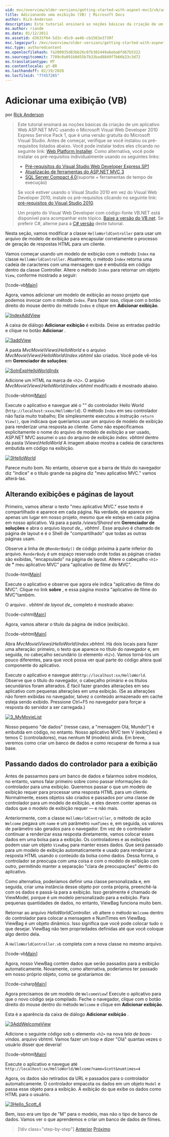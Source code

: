 ```yaml
---
uid: mvc/overview/older-versions/getting-started-with-aspnet-mvc3/vb/adding-a-view
title: Adicionando uma exibição (VB) | Microsoft Docs
author: Rick-Anderson
description: Este tutorial ensinará as noções básicas da criação de um aplicativo Web ASP.NET MVC usando o Microsoft Visual Web Developer 2010 Express Service Pack 1, que é...
ms.author: riande
ms.date: 01/12/2011
ms.assetid: d3633f64-5d3c-45c9-ae4b-cb1563e3739f
msc.legacyurl: /mvc/overview/older-versions/getting-started-with-aspnet-mvc3/vb/adding-a-view
msc.type: authoredcontent
ms.openlocfilehash: fa200935d83bb26c07b302449a6eba6fd67b5322
ms.sourcegitcommit: 7709c0a091b8d55b7b33bad8849f7b66b23c3d72
ms.translationtype: MT
ms.contentlocale: pt-BR
ms.lasthandoff: 02/19/2020
ms.locfileid: "77457285"
---
```

# <a name="adding-a-view-vb"></a>Adicionar uma exibição (VB)

por [Rick Anderson](https://twitter.com/RickAndMSFT)

> Este tutorial ensinará as noções básicas da criação de um aplicativo Web ASP.NET MVC usando o Microsoft Visual Web Developer 2010 Express Service Pack 1, que é uma versão gratuita do Microsoft Visual Studio. Antes de começar, verifique se você instalou os pré-requisitos listados abaixo. Você pode instalar todos eles clicando no seguinte link: [Web Platform Installer](https://www.microsoft.com/web/gallery/install.aspx?appid=VWD2010SP1Pack). Como alternativa, você pode instalar os pré-requisitos individualmente usando os seguintes links:
> 
> - [Pré-requisitos do Visual Studio Web Developer Express SP1](https://www.microsoft.com/web/gallery/install.aspx?appid=VWD2010SP1Pack)
> - [Atualização de ferramentas do ASP.NET MVC 3](https://www.microsoft.com/web/gallery/install.aspx?appsxml=&amp;appid=MVC3)
> - [SQL Server Compact 4,0](https://www.microsoft.com/web/gallery/install.aspx?appid=SQLCE;SQLCEVSTools_4_0)(suporte + ferramentas de tempo de execução)
> 
> Se você estiver usando o Visual Studio 2010 em vez do Visual Web Developer 2010, instale os pré-requisitos clicando no seguinte link: [pré-requisitos do Visual Studio 2010](https://www.microsoft.com/web/gallery/install.aspx?appsxml=&amp;appid=VS2010SP1Pack).
> 
> Um projeto do Visual Web Developer com código-fonte VB.NET está disponível para acompanhar este tópico. [Baixe a versão do VB.net](https://code.msdn.microsoft.com/Introduction-to-MVC-3-10d1b098). Se preferir C#, alterne para a [ C# versão](../cs/adding-a-view.md) deste tutorial.

Nesta seção, vamos modificar a classe `HelloWorldController` para usar um arquivo de modelo de exibição para encapsular corretamente o processo de geração de respostas HTML para um cliente.

Vamos começar usando um modelo de exibição com o método `Index` na classe `HelloWorldController`. Atualmente, o método `Index` retorna uma cadeia de caracteres com uma mensagem que é embutida em código dentro da classe Controller. Altere o método `Index` para retornar um objeto `View`, conforme mostrado a seguir:

[!code-vb[Main](adding-a-view/samples/sample1.vb)]

Agora, vamos adicionar um modelo de exibição ao nosso projeto que podemos invocar com o método `Index`. Para fazer isso, clique com o botão direito do mouse dentro do método `Index` e clique em **Adicionar exibição**.

[![IndexAddView](adding-a-view/_static/image2.png "IndexAddView")](adding-a-view/_static/image1.png)

A caixa de diálogo **Adicionar exibição** é exibida. Deixe as entradas padrão e clique no botão **Adicionar** .

[![3addView](adding-a-view/_static/image4.png "3addView")](adding-a-view/_static/image3.png)

A pasta *MvcMovie\Views\HelloWorld* e o arquivo *MvcMovie\Views\HelloWorld\Index.vbhtml* são criados. Você pode vê-los em **Gerenciador de soluções**:

[![SolnExpHelloWorldIndx](adding-a-view/_static/image6.png "SolnExpHelloWorldIndx")](adding-a-view/_static/image5.png)

Adicione um HTML na marca de `<h2>`. O arquivo *MvcMovie\Views\HelloWorld\Index.vbhtml* modificado é mostrado abaixo.

[!code-vbhtml[Main](adding-a-view/samples/sample2.vbhtml)]

Execute o aplicativo e navegue até o &quot;&quot; do controlador Hello World (`http://localhost:xxxx/HelloWorld`). O método `Index` em seu controlador não fazia muito trabalho; Ele simplesmente executou a instrução `return View()`, que indicava que queríamos usar um arquivo de modelo de exibição para renderizar uma resposta ao cliente. Como não especificamos explicitamente o nome do arquivo de modelo de exibição a ser usado, ASP.NET MVC assumei o uso do arquivo de exibição *index. vbhtml* dentro da pasta *\Views\HelloWorld* A imagem abaixo mostra a cadeia de caracteres embutida em código na exibição.

[![3HelloWorld](adding-a-view/_static/image8.png "3HelloWorld")](adding-a-view/_static/image7.png)

Parece muito bom. No entanto, observe que a barra de título do navegador diz &quot;índice&quot; e o título grande na página diz &quot;meu aplicativo MVC.&quot; vamos alterá-las.

## <a name="changing-views-and-layout-pages"></a>Alterando exibições e páginas de layout

Primeiro, vamos alterar o texto &quot;meu aplicativo MVC.&quot; esse texto é compartilhado e aparece em cada página. Na verdade, ele aparece em apenas um lugar em nosso projeto, mesmo que ele esteja em cada página em nosso aplicativo. Vá para a pasta */views/Shared* em **Gerenciador de soluções** e abra o arquivo *layout de\_. vbhtml* . Esse arquivo é chamado de página de layout e é o Shell de &quot;compartilhado&quot; que todas as outras páginas usam.

Observe a linha de `@RenderBody()` de código próxima à parte inferior do arquivo. `RenderBody` é um espaço reservado onde todas as páginas criadas são exibidas, &quot;encapsulado&quot; na página de layout. Altere o cabeçalho `<h1>` de **&quot;** meu aplicativo MVC&quot; para &quot;aplicativo de filme do MVC&quot;.

[!code-html[Main](adding-a-view/samples/sample3.html)]

Execute o aplicativo e observe que agora ele indica &quot;aplicativo de filme do MVC&quot;. Clique no link **sobre** , e essa página mostra &quot;aplicativo de filme do MVC&quot;também.

O arquivo *. vbhtml de layout de\_* completo é mostrado abaixo:

[!code-cshtml[Main](adding-a-view/samples/sample4.cshtml)]

Agora, vamos alterar o título da página de índice (exibição).

[!code-vbhtml[Main](adding-a-view/samples/sample5.vbhtml)]

Abra *MvcMovie\Views\HelloWorld\Index.vbhtml*. Há dois locais para fazer uma alteração: primeiro, o texto que aparece no título do navegador e, em seguida, no cabeçalho secundário (o elemento `<h2>`). Vamos torná-los um pouco diferentes, para que você possa ver qual parte do código altera qual componente do aplicativo.

Execute o aplicativo e navegue até`http://localhost:xx/HelloWorld`. Observe que o título do navegador, o cabeçalho primário e os títulos secundários foram alterados. É fácil fazer grandes alterações em seu aplicativo com pequenas alterações em uma exibição. (Se as alterações não forem exibidas no navegador, talvez o conteúdo armazenado em cache esteja sendo exibido. Pressione Ctrl+F5 no navegador para forçar a resposta do servidor a ser carregada.)

[![3_MyMovieList](adding-a-view/_static/image10.png "3_MyMovieList")](adding-a-view/_static/image9.png)

Nosso pequeno &quot;de dados&quot; (nesse caso, a &quot;mensagem Olá, Mundo!&quot;) é embutida em código, no entanto. Nosso aplicativo MVC tem V (exibições) e temos C (controladores), mas nenhum M (modelo) ainda. Em breve, veremos como criar um banco de dados e como recuperar de forma a sua base.

## <a name="passing-data-from-the-controller-to-the-view"></a>Passando dados do controlador para a exibição

Antes de passarmos para um banco de dados e falarmos sobre modelos, no entanto, vamos falar primeiro sobre como passar informações do controlador para uma exibição. Queremos passar o que um modelo de exibição requer para processar uma resposta HTML para um cliente. Normalmente, esses objetos são criados e passados por uma classe de controlador para um modelo de exibição, e eles devem conter apenas os dados que o modelo de exibição requer — e não mais.

Anteriormente, com a classe `HelloWorldController`, o método de ação `Welcome` pegava um `name` e um parâmetro `numTimes` e, em seguida, os valores de parâmetro são gerados para o navegador. Em vez de o controlador continuar a renderizar essa resposta diretamente, vamos colocar esses dados em uma bolsa para a exibição. Os controladores e as exibições podem usar um objeto `ViewBag` para manter esses dados. Que será passado para um modelo de exibição automaticamente e usado para renderizar a resposta HTML usando o conteúdo da bolsa como dados. Dessa forma, o controlador se preocupa com uma coisa e com o modelo de exibição com outro, permitindo manter a separação &quot;clara de preocupações&quot; dentro do aplicativo.

Como alternativa, poderíamos definir uma classe personalizada e, em seguida, criar uma instância desse objeto por conta própria, preenchê-la com os dados e passá-la para a exibição. Isso geralmente é chamado de ViewModel, porque é um modelo personalizado para a exibição. Para pequenas quantidades de dados, no entanto, ViewBag funciona muito bem.

Retornar ao arquivo *HelloWorldController. vb* altere o método `Welcome` dentro do controlador para colocar a mensagem e NumTimes em ViewBag. ViewBag é um objeto dinâmico. Isso significa que você pode colocar tudo o que desejar. ViewBag não tem propriedades definidas até que você coloque algo dentro dela.

A `HelloWorldController.vb` completa com a nova classe no mesmo arquivo.

[!code-vb[Main](adding-a-view/samples/sample6.vb)]

Agora, nosso ViewBag contém dados que serão passados para a exibição automaticamente. Novamente, como alternativa, poderíamos ter passado em nosso próprio objeto, como se gostaríamos de:

[!code-csharp[Main](adding-a-view/samples/sample7.cs)]

Agora precisamos de um modelo de `WelcomeView`! Execute o aplicativo para que o novo código seja compilado. Feche o navegador, clique com o botão direito do mouse dentro do método `Welcome` e clique em **Adicionar exibição**.

Esta é a aparência da caixa de diálogo **Adicionar exibição** .

[![3AddWelcomeView](adding-a-view/_static/image12.png "3AddWelcomeView")](adding-a-view/_static/image11.png)

Adicione o seguinte código sob o elemento `<h2>` na nova <em>tela de boas-vindas.</em> arquivo vbhtml. Vamos fazer um loop e dizer &quot;Olá&quot; quantas vezes o usuário disser que deveria!

[!code-vbhtml[Main](adding-a-view/samples/sample8.vbhtml)]

Execute o aplicativo e navegue até `http://localhost:xx/HelloWorld/Welcome?name=Scott&numtimes=4`

Agora, os dados são retirados da URL e passados para o controlador automaticamente. O controlador empacota os dados em um objeto `Model` e passa esse objeto para a exibição. A exibição do que exibe os dados como HTML para o usuário.

[![3Hello_Scott_4](adding-a-view/_static/image14.png "3Hello_Scott_4")](adding-a-view/_static/image13.png)

Bem, isso era um tipo de &quot;M&quot; para o modelo, mas não o tipo de banco de dados. Vamos ver o que aprendemos e criar um banco de dados de filmes.

> [!div class="step-by-step"]
> [Anterior](adding-a-controller.md)
> [Próximo](adding-a-model.md)
